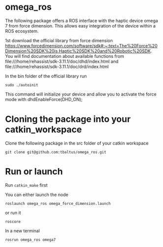 # omega_ros
The following package offers a ROS interface with the haptic device omega 7 from force dimension. This allows easy integration of the device within a ROS ecosystem.

1st download the official library from force dimension https://www.forcedimension.com/software/sdk#:~:text=The%20Force%20Dimension%20SDK%20is,Haptic%20SDK%20and%20Robotic%20SDK. You will find documentation about available functions from file:///home/rehassist/sdk-3.11.1/doc/dhd/index.html and file:///home/rehassist/sdk-3.11.1/doc/drd/index.html

In the bin folder of the official library run

```
sudo ./autoinit
```

This command will initialize your device and allow you to activate the force mode with dhdEnableForce(DHD_ON);

# Cloning the package into your catkin_workspace

Clone the following package in the src folder of your catkin workspace

```
git clone git@github.com:tbaltus/omega_ros.git
```

# Run or launch

Run `catkin_make` first

You can either launch the node

```
roslaunch omega_ros omega_force_dimension.launch
```

or run it

```
roscore
```
In a new terminal

```
rosrun omega_ros omega7
```
